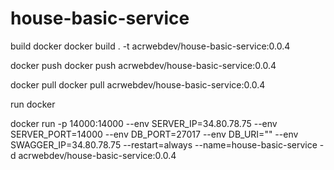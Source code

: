 # house-basic-service

build docker
docker build . -t acrwebdev/house-basic-service:0.0.4

docker push
docker push acrwebdev/house-basic-service:0.0.4

docker pull
docker pull acrwebdev/house-basic-service:0.0.4

run docker

docker run -p 14000:14000 --env SERVER_IP=34.80.78.75 --env SERVER_PORT=14000 --env DB_PORT=27017 --env DB_URI="" --env SWAGGER_IP=34.80.78.75 --restart=always --name=house-basic-service -d acrwebdev/house-basic-service:0.0.4
